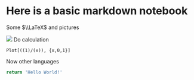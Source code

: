 # Here is a basic markdown notebook

Some $\\LaTeX$ and pictures

![](/attachments/flower.png)
Do calculation
```wolfram
Plot[((1)/(x)), {x,0,1}]
```
Now other languages
```javascript
return 'Hello World!'
```